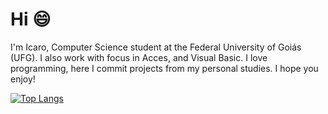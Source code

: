 # Hi 😄

I'm Icaro, Computer Science student at the Federal University of Goiás (UFG). I also work with focus in Acces, and Visual Basic. I love programming, here I commit projects from my personal studies. I hope you enjoy!

[![Top Langs](https://github-readme-stats.vercel.app/api/top-langs/?username=icaroccaetano&layout=donut)](https://github.com/anuraghazra/github-readme-stats)
